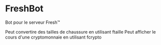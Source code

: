 # FreshBot

Bot pour le serveur Fresh™ 

Peut convertire des tailles de chaussure en utilisant ftaille
Peut afficher le cours d'une cryptomonnaie en utilisant fcrypto  
